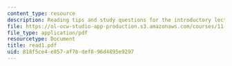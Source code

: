 ```yaml
---
content_type: resource
description: Reading tips and study questions for the introductory lecture session.
file: https://ol-ocw-studio-app-production.s3.amazonaws.com/courses/11-201-gateway-planning-action-fall-2007/818f5ce4e857af7bdef896d4895e9297_read1.pdf
file_type: application/pdf
resourcetype: Document
title: read1.pdf
uid: 818f5ce4-e857-af7b-def8-96d4895e9297
---
```

